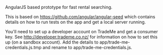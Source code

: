 AngularJS based prototype for fast rental searching.

This is based on https://github.com/angular/angular-seed which contains details on how to run tests on the app and get a local server running.

You'll need to set up a developer account on TradeMe and get a consumer key. See http://developer.trademe.co.nz/ for information on how to set this up (on a sandbox account). Add the details to app/trade-me-credentials.js.tmp and rename to app/trade-me-credentials.js.

